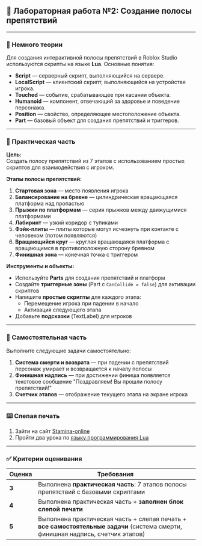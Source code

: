 ## 🧪 Лабораторная работа №2: Создание полосы препятствий

---

### 📘 Немного теории

Для создания интерактивной полосы препятствий в Roblox Studio используются скрипты на языке **Lua**. Основные понятия:

- **Script** — серверный скрипт, выполняющийся на сервере.
- **LocalScript** — клиентский скрипт, выполняющийся на устройстве игрока.
- **Touched** — событие, срабатывающее при касании объекта.
- **Humanoid** — компонент, отвечающий за здоровье и поведение персонажа.
- **Position** — свойство, определяющее местоположение объекта.
- **Part** — базовый объект для создания препятствий и триггеров.

---

### 🔨 Практическая часть

**Цель:**  
Создать полосу препятствий из 7 этапов с использованием простых скриптов для взаимодействия с игроком.

**Этапы полосы препятствий:**
1. **Стартовая зона** — место появления игрока
2. **Балансирование на бревне** — цилиндрическая вращающаяся платформа над пропастью
3. **Прыжки по платформам** — серия прыжков между движущимися платформами
4. **Лабиринт** — узкий коридор с тупиками
5. **Фэйк-плиты** — плиты которые могут исчезнуть при контакте с человеком (потом появляются)
6. **Вращающийся круг** — круглая вращающаяся платформа с вращающимся в противоположную сторону бревном
7. **Финишная зона** — конечная точка с триггером

**Инструменты и объекты:**
- Используйте **Parts** для создания препятствий и платформ
- Создайте **триггерные зоны** (Part с `CanCollide = false`) для активации скриптов
- Напишите **простые скрипты** для каждого этапа:
  - Перемещение игрока при падении в начало
  - Активация следующего этапа
- Добавьте **подсказки** (TextLabel) для игроков

---

### 🧩 Самостоятельная часть

Выполните следующие задачи самостоятельно:

1. **Система смерти и возврата** — при падении с препятствий персонаж умирает и возвращается к началу полосы
2. **Финишная надпись** — при достижении финиша появляется текстовое сообщение "Поздравляем! Вы прошли полосу препятствий!"
3. **Счетчик этапов** — отображение текущего этапа на экране игрока

---

### ⌨️ Слепая печать 

1. Зайти на сайт [Stamina-online](https://stamina-online.com/)
2. Пройти два урока по [языку программирования Lua](https://stamina-online.com/ru/workout/programming/21)

---

### ✅ Критерии оценивания

| Оценка | Требования |
|--------|------------|
| **3**  | Выполнена **практическая часть**: 7 этапов полосы препятствий с базовыми скриптами |
| **4**  | Выполнена практическая часть + **заполнен блок слепой печати** |
| **5**  | Выполнена практическая часть + слепая печать + **все самостоятельные задачи** (система смерти, финишная надпись, счетчик этапов) |
